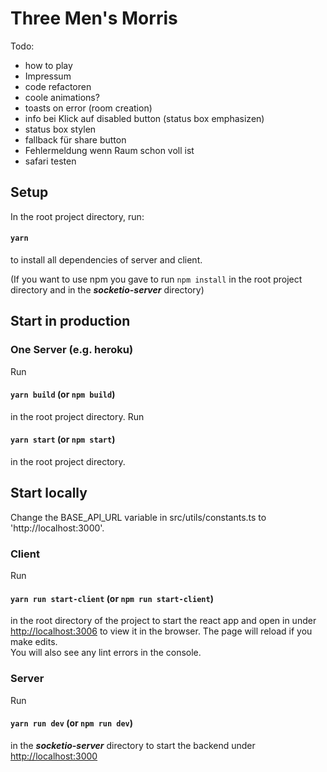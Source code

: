 # Three Men's Morris

Todo:
- how to play
- Impressum
- code refactoren
- coole animations?
- toasts on error (room creation)
- info bei Klick auf disabled button (status box emphasizen)
- status box stylen
- fallback für share button
- Fehlermeldung wenn Raum schon voll ist
- safari testen

## Setup

In the root project directory, run:

#### `yarn`

to install all dependencies of server and client.

(If you want to use npm you gave to run `npm install` in the root project directory and in the ***socketio-server*** directory)

## Start in production

### One Server (e.g. heroku)
Run
#### `yarn build` (or `npm build`)
in the root project directory.
Run
#### `yarn start` (or `npm start`)
in the root project directory.


## Start locally
Change the BASE_API_URL variable in src/utils/constants.ts to 'http://localhost:3000'.

### Client
Run 
#### `yarn run start-client` (or `npm run start-client`)
in the root directory of the project to start the react app and open in under [http://localhost:3006](http://localhost:3006) to 
view it in the browser.
The page will reload if you make edits.\
You will also see any lint errors in the console.

### Server
Run 
#### `yarn run dev` (or `npm run dev`)
in the ***socketio-server*** directory to start the backend under [http://localhost:3000](http://localhost:3000)
